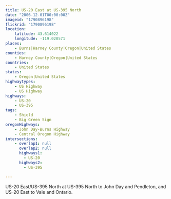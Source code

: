 ```yaml
---
title: US-20 East at US-395 North
date: "2006-12-01T00:00:00Z"
imageid: "1790896198"
flickrid: "1790896198"
location:
    latitude: 43.614022
    longitude: -119.020571
places:
    - Burns|Harney County|Oregon|United States
counties:
    - Harney County|Oregon|United States
countries:
    - United States
states:
    - Oregon|United States
highwaytypes:
    - US Highway
    - US Highway
highways:
    - US-20
    - US-395
tags:
    - Shield
    - Big Green Sign
oregonHighways:
    - John Day-Burns Highway
    - Central Oregon Highway
intersections:
    - overlap1: null
      overlap2: null
      highways1:
        - US-20
      highways2:
        - US-395

---
```

US-20 East/US-395 North at US-395 North to John Day and Pendleton, and US-20 East to Vale and Ontario.